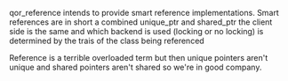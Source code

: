 qor_reference intends to provide smart reference implementations.
Smart references are in short a combined unique_ptr and shared_ptr
the client side is the same and which backend is used (locking or no locking) is determined by the trais of the class being referenced

Reference is a terrible overloaded term but then unique pointers aren't unique and shared pointers aren't shared so we're in good company.
